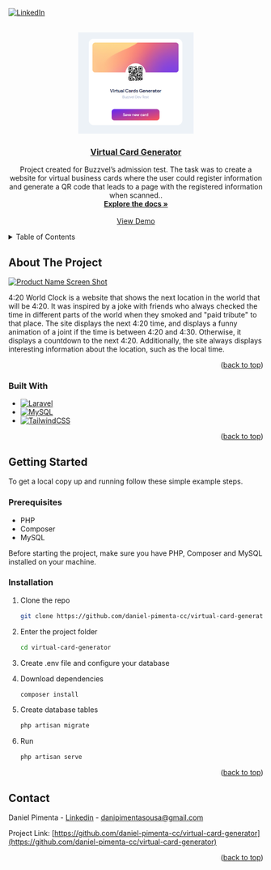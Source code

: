<a name="readme-top"></a>

<!-- PROJECT SHIELDS -->

[![LinkedIn](https://img.shields.io/badge/-LinkedIn-black.svg?style=for-the-badge&logo=linkedin&colorB=555)](https://www.linkedin.com/in/daniel-pimenta-cc/)

<!-- PROJECT LOGO -->

<br />
<div align="center">
  <a href="https://whereis420.app/">
    <img src="preview.png" alt="Logo" height="200">
  </a>

<a href="https://whereis420.app/"><h3 align="center">Virtual Card Generator</h3></a>

<p align="center">
    Project created for Buzzvel’s admission test. The task was to create a website for virtual business cards where the user could register information and generate a QR code that leads to a page with the registered information when scanned..
    <br />
    <a href="https://github.com/daniel-pimenta-cc/whereis420"><strong>Explore the docs »</strong></a>
    <br />
    <br />
    <a href="https://whereis420.app/">View Demo</a>
  </p>
</div>

<!-- TABLE OF CONTENTS -->

<details>
  <summary>Table of Contents</summary>
  <ol>
    <li>
      <a href="#about-the-project">About The Project</a>
      <ul>
        <li><a href="#built-with">Built With</a></li>
      </ul>
    </li>
    <li>
      <a href="#getting-started">Getting Started</a>
      <ul>
        <li><a href="#prerequisites">Prerequisites</a></li>
        <li><a href="#installation">Installation</a></li>
      </ul>
    </li>
    <li><a href="#contact">Contact</a></li>
  </ol>
</details>

<!-- ABOUT THE PROJECT -->

## About The Project

[![Product Name Screen Shot][product-screenshot]](https://example.com)

4:20 World Clock is a website that shows the next location in the world that will be 4:20. It was inspired by a joke with friends who always checked the time in different parts of the world when they smoked and "paid tribute" to that place. The site displays the next 4:20 time, and displays a funny animation of a joint if the time is between 4:20 and 4:30. Otherwise, it displays a countdown to the next 4:20. Additionally, the site always displays interesting information about the location, such as the local time.

<p align="right">(<a href="#readme-top">back to top</a>)</p>

### Built With

* [![Laravel](https://img.shields.io/badge/Laravel-FF2D20?style=for-the-badge&logo=laravel&logoColor=white)](https://laravel.com/)
* [![MySQL](https://img.shields.io/badge/MySQL-005C84?style=for-the-badge&logo=mysql&logoColor=white)](https://www.mysql.com/)
* [![TailwindCSS](https://img.shields.io/badge/tailwindcss-%2338B2AC.svg?style=for-the-badge&logo=tailwind-css&logoColor=white)](https://tailwindcss.com/)


<p align="right">(<a href="#readme-top">back to top</a>)</p>

<!-- GETTING STARTED -->

## Getting Started

To get a local copy up and running follow these simple example steps.

### Prerequisites

* PHP
* Composer
* MySQL

Before starting the project, make sure you have PHP, Composer and MySQL installed on your machine.

### Installation


1. Clone the repo
   ```sh
   git clone https://github.com/daniel-pimenta-cc/virtual-card-generator
   ```
2. Enter the project folder 
   ```sh
   cd virtual-card-generator
   ```
3. Create .env file and configure your database

4. Download dependencies
   ```sh
   composer install
   ```

5. Create database tables
   ```sh
   php artisan migrate
   ```

6. Run 
   ```sh
   php artisan serve
   ```

<p align="right">(<a href="#readme-top">back to top</a>)</p>

<!-- CONTACT -->

## Contact

Daniel Pimenta - [Linkedin](https://www.linkedin.com/in/daniel-pimenta-cc/) - danipimentasousa@gmail.com

Project Link: [https://github.com/daniel-pimenta-cc/virtual-card-generator](https://github.com/daniel-pimenta-cc/virtual-card-generator)

<p align="right">(<a href="#readme-top">back to top</a>)</p>


[product-screenshot]: Screenshot.png
